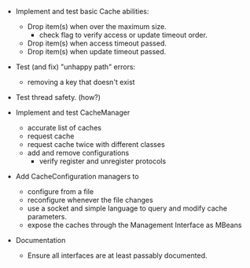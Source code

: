 - Implement and test basic Cache abilities:
  - Drop item(s) when over the maximum size.
    - check flag to verify access or update timeout order.
  - Drop item(s) when access timeout passed.
  - Drop item(s) when update timeout passed.

- Test (and fix) "unhappy path" errors:
  - removing a key that doesn't exist

- Test thread safety. (how?)

- Implement and test CacheManager
  - accurate list of caches
  - request cache
  - request cache twice with different classes
  - add and remove configurations
    - verify register and unregister protocols

- Add CacheConfiguration managers to
  - configure from a file
  - reconfigure whenever the file changes
  - use a socket and simple language to query and modify cache parameters.
  - expose the caches through the Management Interface as MBeans

- Documentation
  - Ensure all interfaces are at least passably documented.
